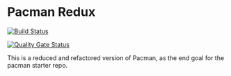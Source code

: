 # Pacman Redux

[![Build Status](https://travis-ci.org/chrisesharp/pacman-redux.svg?branch=master)](https://travis-ci.org/chrisesharp/pacman-redux)

[![Quality Gate Status](https://sonarcloud.io/api/project_badges/measure?project=chrisesharp_pacman-redux&metric=alert_status)](https://sonarcloud.io/dashboard?id=chrisesharp_pacman-redux)

This is a reduced and refactored version of Pacman, as the end goal for the pacman starter repo.
